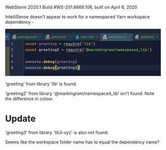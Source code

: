 WebStorm 2020.1
Build #WS-201.6668.106, built on April 6, 2020

IntelliSense doesn't appear to work for a namespaced Yarn workspace dependency - 

![Diff](./diff.png) 

'greeting' from library 'lib' is found.
  
'greeting2' from library '@markingram/namespaced_lib' isn't found. Note the difference in colour.


Update
======

'greeting3' from library 'lib3-xyz' is also not found. 

Seems like the workspace folder name has to equal the dependency name?

